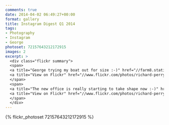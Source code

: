 ```yaml
---
comments: true
date: 2014-04-02 06:49:27+00:00
format: gallery
title: Instagram Digest Q1 2014
tags:
- Photography
- Instagram
- George
photoset: 72157643212172915
images: 2
excerpt: >
  <div class="flickr summary">
  <span>
  <a title="George trying my boat out for size :-)" href="//farm8.staticflickr.com/7138/13185505585_ac6317ed4e_b.jpg" class="image cboxElement" rel="gallery1"><img src="//farm8.staticflickr.com/7138/13185505585_ac6317ed4e_q.jpg" alt="George trying my boat out for size :-)"></a>
  <a title="View on Flickr" href="//www.flickr.com/photos/richard-perry/13185505585/" class="flickrlink"> </a>
  </span>
  <span>
  <a title="The new office is really starting to take shape now :-)" href="//farm6.staticflickr.com/5249/13538433303_a9126934db_b.jpg" class="image cboxElement" rel="gallery1"><img src="//farm6.staticflickr.com/5249/13538433303_a9126934db_q.jpg" alt="The new office is really starting to take shape now :-)"></a>
  <a title="View on Flickr" href="//www.flickr.com/photos/richard-perry/13538433303/" class="flickrlink"> </a>
  </span>
  </div>
---
```


{% flickr_photoset 72157643212172915 %}